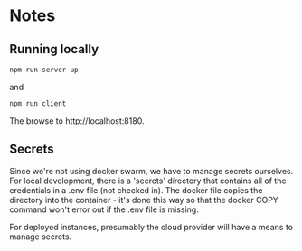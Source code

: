 # Notes

## Running locally

```sh
npm run server-up
```
and
```sh
npm run client
```

The browse to http://localhost:8180.

## Secrets

Since we're not using docker swarm, we have to manage secrets ourselves. For local development,
there is a 'secrets' directory that contains all of the credentials in a .env file (not checked in).
The docker file copies the directory into the container - it's done this way so that the docker
COPY command won't error out if the .env file is missing.

For deployed instances, presumably the cloud provider will have a means to manage secrets.
